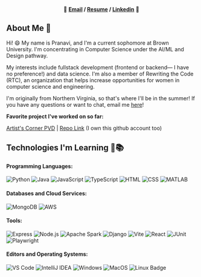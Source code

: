 
<p align="center"> 🌷 <b><a href="mailto:pranavi_lakshminarayanan@brown.edu">Email</a> / <a href="https://drive.google.com/file/d/18ROMtJ0J-B-qZH-4hgJe0HZHt3W-hNBn/view?usp=sharing">Resume</a> / <a href="www.linkedin.com/in/pranavi-lakshminarayanan-b71127267">Linkedin</a></b> 🌷 </p>

## About Me 👋

Hi! 😄 My name is Pranavi, and I'm a current sophomore at Brown University. I'm concentrating in Computer Science under the AI/ML and Design pathway. 

My interests include fullstack development (frontend or backend— I have no preference!) and data science.  I'm also a member of Rewriting the Code (RTC), an organization that helps increase opportunities for women in computer science and engineering.

I'm originally from Northern Virginia, so that's where I'll be in the summer! If you have any questions or want to chat, email me [here](mailto:pranavi_lakshminarayanan@brown.edu)!

**Favorite project I've worked on so far:** 

<a href="https://artistscornerpvd.github.io">Artist's Corner PVD</a> | <a href="https://github.com/artistscornerpvd/artistscornerpvd.github.io">Repo Link</a> (I own this github account too)



<!-- More info on badges: https://github.com/badges/shields/blob/master/doc/logos.md -->
<!-- SimpleIcons: https://simpleicons.org/ -->

## Technologies I'm Learning 🎒📚

#### Programming Languages:

![Python](http://img.shields.io/badge/-Python-3776AB?style=flat-square&logo=python&logoColor=fff7a1)
![Java](http://img.shields.io/badge/-Java-007396?style=flat-square&logo=java&logoColor=ffffff)
![JavaScript](https://img.shields.io/badge/-JavaScript-%23F7DF1C?style=flat-square&logo=javascript&logoColor=000000&color=d1b01f)
![TypeScript](https://img.shields.io/badge/-TypeScript-%23282C34?style=flat-square&logo=typescript&logoColor=ffffff&color=007acc)
![HTML](https://img.shields.io/badge/-HTML-%23282C34?style=flat-square&logo=html5&lo&logoColor=ffffff&color=e34c26)
![CSS](https://img.shields.io/badge/-CSS-%23282C34?style=flat-square&logo=css3&logoColor=379AD6)
![MATLAB](https://img.shields.io/badge/-MATLAB-%232C2D72?style=flat-square)



#### Databases and Cloud Services:

![MongoDB](https://img.shields.io/badge/-MongoDB-47A248?style=flat-square&logo=mongodb&logoColor=ffffff)
![AWS](https://img.shields.io/badge/-AWS-%23282C34?style=flat-square&logo=amazon-aws)



#### Tools:

![Express](https://img.shields.io/badge/-Express-%23282C34?style=flat-square&logo=express)
![Node.js](https://img.shields.io/badge/-Node.js-%23282C34?style=flat-square&logo=node.js&logoColor=ffffff&color=3c873a)
![Apache Spark](https://img.shields.io/badge/-Apache%20Spark-%23282C34?style=flat-square&logo=apache-spark&logoColor=ffffff&color=E4682A)
![Django](https://img.shields.io/badge/-Django-%23282C34?style=flat-square&logo=django&color=14452f)
![Vite](https://img.shields.io/badge/-Vite-%23282C34?style=flat-square&logo=vite&logoColor=ffffff&color=6a5acd)
![React](https://img.shields.io/badge/-React-%23282C34?style=flat-square&logo=react)
![JUnit](https://img.shields.io/badge/-JUnit-%23007ACC?style=flat-square&logo=junit5&logoColor=white)
![Playwright](https://img.shields.io/badge/-Playwright-%23008eff?style=flat-square&logo=playwright&logoColor=white)



#### Editors and Operating Systems:

![VS Code](http://img.shields.io/badge/-VS%20Code-007ACC?style=flat-square&logo=visual-studio-code&logoColor=ffffff)
![IntelliJ IDEA](http://img.shields.io/badge/-IntelliJ%20IDEA-000000?style=flat-square&logo=intellij-idea&logoColor=ffffff)
![Windows](https://img.shields.io/badge/-Windows-%230078D4?logo=windows&style=flat-square&color=00a4ef)
![MacOS](https://img.shields.io/badge/-MacOS-%23000000?logo=apple&style=flat-square&color=808080)
![Linux Badge](https://img.shields.io/badge/-Linux-%23FCC624?logo=linux&style=flat-square&logoColor=000000)



